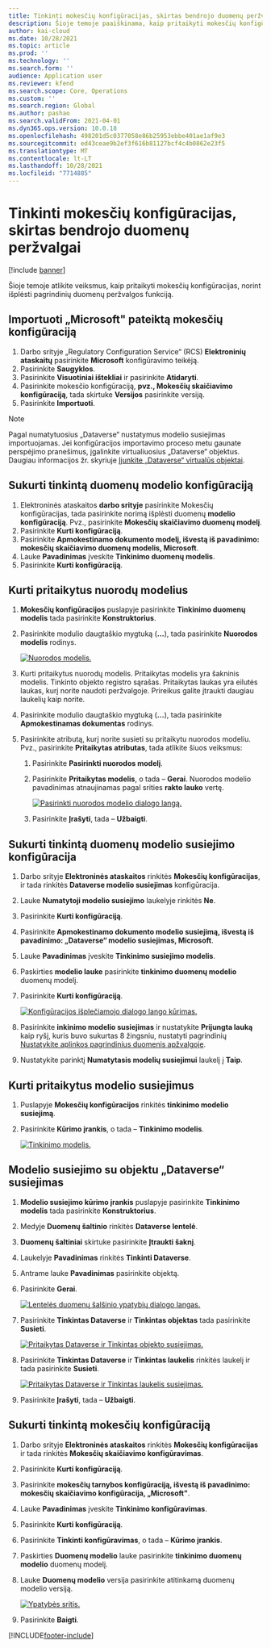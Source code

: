 ```yaml
---
title: Tinkinti mokesčių konfigūracijas, skirtas bendrojo duomenų peržvalgai
description: Šioje temoje paaiškinama, kaip pritaikyti mokesčių konfigūracijas, norint išplėsti pagrindinių duomenų peržvalgos funkciją.
author: kai-cloud
ms.date: 10/28/2021
ms.topic: article
ms.prod: ''
ms.technology: ''
ms.search.form: ''
audience: Application user
ms.reviewer: kfend
ms.search.scope: Core, Operations
ms.custom: ''
ms.search.region: Global
ms.author: pashao
ms.search.validFrom: 2021-04-01
ms.dyn365.ops.version: 10.0.18
ms.openlocfilehash: 498201d5c0377058e86b25953ebbe401ae1af9e3
ms.sourcegitcommit: ed43ceae9b2ef3f616b81127bcf4c4b0862e23f5
ms.translationtype: MT
ms.contentlocale: lt-LT
ms.lasthandoff: 10/28/2021
ms.locfileid: "7714885"
---
```

# <a name="customize-tax-configurations-for-master-data-lookup"></a>Tinkinti mokesčių konfigūracijas, skirtas bendrojo duomenų peržvalgai

[!include [banner](../includes/banner.md)]

Šioje temoje atlikite veiksmus, kaip pritaikyti mokesčių konfigūracijas, norint išplėsti pagrindinių duomenų peržvalgos funkciją.

## <a name="import-a-tax-configuration-provided-by-microsoft"></a>Importuoti „Microsoft" pateiktą mokesčių konfigūraciją

1. Darbo srityje „Regulatory Configuration Service“ (RCS) **Elektroninių ataskaitų** pasirinkite **Microsoft** konfigūravimo teikėją.
2. Pasirinkite **Saugyklos**.
3. Pasirinkite **Visuotiniai ištekliai** ir pasirinkite **Atidaryti**.
4. Pasirinkite mokesčio konfigūraciją, **pvz., Mokesčių skaičiavimo konfigūraciją**, tada skirtuke **Versijos** pasirinkite versiją.
5. Pasirinkite **Importuoti**.

> [!NOTE]
> Pagal numatytuosius „Dataverse“ nustatymus modelio susiejimas importuojamas. Jei konfigūracijos importavimo proceso metu gaunate perspėjimo pranešimus, įgalinkite virtualiuosius „Dataverse“ objektus. Daugiau informacijos žr. skyriuje [Įjunkite „Dataverse“ virtualūs objektai](../../fin-ops-core/dev-itpro/power-platform/enable-virtual-entities.md).

## <a name="create-a-customized-data-model-configuration"></a>Sukurti tinkintą duomenų modelio konfigūraciją

1. Elektroninės ataskaitos **darbo srityje** pasirinkite Mokesčių konfigūracijas, tada pasirinkite norimą išplėsti duomenų **modelio konfigūraciją**. Pvz., pasirinkite **Mokesčių skaičiavimo duomenų modelį**.
2. Pasirinkite **Kurti konfigūraciją**.
3. Pasirinkite **Apmokestinamo dokumento modelį, išvestą iš pavadinimo: mokesčių skaičiavimo duomenų modelis, Microsoft**.
4. Lauke **Pavadinimas** įveskite **Tinkinimo duomenų modelis**.
5. Pasirinkite **Kurti konfigūraciją**.

## <a name="create-customized-reference-models"></a>Kurti pritaikytus nuorodų modelius

1. **Mokesčių konfigūracijos** puslapyje pasirinkite **Tinkinimo duomenų modelis** tada pasirinkite **Konstruktorius**.
2. Pasirinkite modulio daugtaškio mygtuką (**...**), tada pasirinkite **Nuorodos modelis** rodinys.

    [![Nuorodos modelis.](./media/pic2.png)](./media/pic2.png)

3. Kurti pritaikytus nuorodų modelis. Pritaikytas modelis yra šakninis modelis. Tinkinto objekto registro sąrašas. Pritaikytas laukas yra eilutės laukas, kurį norite naudoti peržvalgoje. Prireikus galite įtraukti daugiau laukelių kaip norite.
4. Pasirinkite modulio daugtaškio mygtuką (**...**), tada pasirinkite **Apmokestinamas dokumentas** rodinys.
5. Pasirinkite atributą, kurį norite susieti su pritaikytu nuorodos modeliu. Pvz., pasirinkite **Pritaikytas atributas**, tada atlikite šiuos veiksmus:

    1. Pasirinkite **Pasirinkti nuorodos modelį**.
    2. Pasirinkite **Pritaikytas modelis**, o tada – **Gerai**. Nuorodos modelio pavadinimas atnaujinamas pagal srities **rakto lauko** vertę.

        [![Pasirinkti nuorodos modelio dialogo langą.](./media/pic5.png)](./media/pic5.png)

    3. Pasirinkite **Įrašyti**, tada – **Užbaigti**.

## <a name="create-a-customized-model-mapping-configuration"></a>Sukurti tinkintą duomenų modelio susiejimo konfigūracija

1. Darbo srityje **Elektroninės ataskaitos** rinkitės **Mokesčių konfigūracijas**, ir tada rinkitės **Dataverse modelio susiejimas** konfigūracija.
2. Lauke **Numatytoji modelio susiejimo** laukelyje rinkitės **Ne**.
3. Pasirinkite **Kurti konfigūraciją**.
4. Pasirinkite **Apmokestinamo dokumento modelio susiejimą, išvestą iš pavadinimo: „Dataverse“ modelio susiejimas, Microsoft**.
5. Lauke **Pavadinimas** įveskite **Tinkinimo susiejimo modelis**.
6. Paskirties **modelio lauke** pasirinkite **tinkinimo duomenų modelio** duomenų modelį.
7. Pasirinkite **Kurti konfigūraciją**.

    [![Konfigūracijos išplečiamojo dialogo lango kūrimas.](./media/pic6.png)](./media/pic6.png)

8. Pasirinkite **inkinimo modelio susiejimas** ir nustatykite **Prijungta lauką** kaip ryšį, kuris buvo sukurtas 8 žingsniu, nustatyti pagrindinių [Nustatykite aplinkos pagrindinius duomenis apžvalgoje](tax-service-set-up-environment-master-data-lookup.md).
9. Nustatykite parinktį **Numatytasis modelių susiejimui** laukelį į **Taip**.

## <a name="create-customized-model-mappings"></a>Kurti pritaikytus modelio susiejimus

1. Puslapyje **Mokesčių konfigūracijos** rinkitės **tinkinimo modelio susiejimą**.
2. Pasirinkite **Kūrimo įrankis**, o tada – **Tinkinimo modelis**.

    [![Tinkinimo modelis.](./media/pic8.png)](./media/pic8.png)

## <a name="map-a-model-mapping-to-a-dataverse-entity"></a>Modelio susiejimo su objektu „Dataverse“ susiejimas

1. **Modelio susiejimo kūrimo įrankis** puslapyje pasirinkite **Tinkinimo modelis** tada pasirinkite **Konstruktorius**.
2. Medyje **Duomenų šaltinio** rinkitės **Dataverse lentelė**.
3. **Duomenų šaltiniai** skirtuke pasirinkite **Įtraukti šaknį**.
4. Laukelyje **Pavadinimas** rinkitės **Tinkinti Dataverse**.
5. Antrame lauke **Pavadinimas** pasirinkite objektą.
6. Pasirinkite **Gerai**.

    [![Lentelės duomenų šalšinio ypatybių dialogo langas.](./media/pic9.png)](./media/pic9.png)

7. Pasirinkite **Tinkintas Dataverse** ir **Tinkintas objektas** tada pasirinkite **Susieti**.

    [![Pritaikytas Dataverse ir Tinkintas objekto susiejimas.](./media/pic10.png)](./media/pic10.png)

8. Pasirinkite **Tinkintas Dataverse** ir **Tinkintas laukelis** rinkitės laukelį ir tada pasirinkite **Susieti**.

    [![Pritaikytas Dataverse ir Tinkintas laukelis susiejimas.](./media/pic11.png)](./media/pic11.png)

9. Pasirinkite **Įrašyti**, tada – **Užbaigti**.

## <a name="create-a-customized-tax-configuration"></a>Sukurti tinkintą mokesčių konfigūraciją

1. Darbo srityje **Elektroninės ataskaitos** rinkitės **Mokesčių konfigūracijas** ir tada rinkitės **Mokesčių skaičiavimo konfigūravimas**.
2. Pasirinkite **Kurti konfigūraciją**.
3. Pasirinkite **mokesčių tarnybos konfigūraciją, išvestą iš pavadinimo: mokesčių skaičiavimo konfigūracija, „Microsoft"**.
4. Lauke **Pavadinimas** įveskite **Tinkinimo konfigūravimas**.
5. Pasirinkite **Kurti konfigūraciją**.
6. Pasirinkite **Tinkinti konfigūravimas**, o tada – **Kūrimo įrankis**.
7. Paskirties **Duomenų modelio** lauke pasirinkite **tinkinimo duomenų modelio** duomenų modelį.
8. Lauke **Duomenų modelio** versija pasirinkite atitinkamą duomenų modelio versiją.

    [![Ypatybės sritis.](./media/pic13.png)](./media/pic13.png)

9. Pasirinkite **Baigti**.

[!INCLUDE[footer-include](../../includes/footer-banner.md)]
